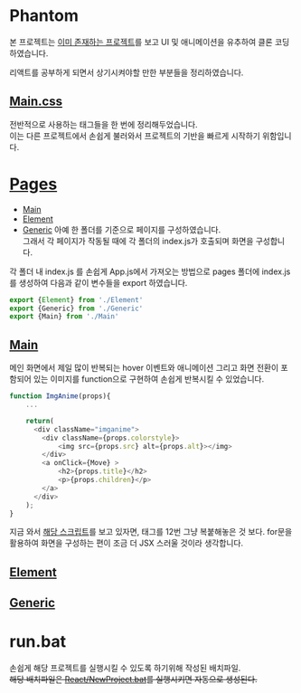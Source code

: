 # Phantom
본 프로젝트는 [이미 존재하는 프로젝트](https://html5up.net/phantom)를 보고 UI 및 애니메이션을 유추하여 클론 코딩하였습니다. 

리액트를 공부하게 되면서 상기시켜야할 만한 부분들을 정리하였습니다.

## [Main.css](https://github.com/HanGyeolee/Phantom/blob/main/src/Main.css)
전반적으로 사용하는 태그들을 한 번에 정리해두었습니다.    
이는 다른 프로젝트에서 손쉽게 불러와서 프로젝트의 기반을 빠르게 시작하기 위함입니다.    

# [Pages](https://github.com/HanGyeolee/Phantom/tree/main/src/pages)
* [Main](##Main)
* [Element](##Element)
* [Generic](##Generic)
아예 한 폴더를 기준으로 페이지를 구성하였습니다.    
그래서 각 페이지가 작동될 때에 각 폴더의 index.js가 호출되며 화면을 구성합니다.

각 폴더 내 index.js 를 손쉽게 App.js에서 가져오는 방법으로 pages 폴더에 index.js를 생성하여 다음과 같이 변수들을 export 하였습니다.
``` javascript
export {Element} from './Element'
export {Generic} from './Generic'
export {Main} from './Main'
```
## [Main](https://github.com/HanGyeolee/Phantom/tree/main/src/pages/Main)
메인 화면에서 제일 많이 반복되는 hover 이벤트와 애니메이션 그리고 화면 전환이 포함되어 있는 이미지를 function으로 구현하여 손쉽게 반복시킬 수 있었습니다.    
``` javascript
function ImgAnime(props){
    ...

    return(
      <div className="imganime">
        <div className={props.colorstyle}>
            <img src={props.src} alt={props.alt}></img>
        </div>
        <a onClick={Move} >
            <h2>{props.title}</h2>
            <p>{props.children}</p>
        </a>
      </div>
    );
}
```
지금 와서 [해당 스크립트](https://github.com/HanGyeolee/Phantom/blob/main/src/pages/Main/index.js)를 보고 있자면, 
<ImgAnime/> 태그를 12번 그냥 복붙해놓은 것 보다. for문을 활용하여 화면을 구성하는 편이 조금 더 JSX 스러울 것이라 생각합니다.
## [Element](https://github.com/HanGyeolee/Phantom/tree/main/src/pages/Element)
## [Generic](https://github.com/HanGyeolee/Phantom/tree/main/src/pages/Generic)
# run.bat
손쉽게 해당 프로젝트를 실행시킬 수 있도록 하기위해 작성된 배치파일.    
~~해당 배치파일은 [React/NewProject.bat]()를 실행시키면 자동으로 생성된다.~~
